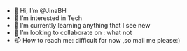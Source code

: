 - 👋 Hi, I’m @JinaBH
- 👀 I’m interested in Tech
- 🌱 I’m currently learning anything that I see new
- 💞️ I’m looking to collaborate on : what not
- 📫 How to reach me: difficult for now ,so mail me please:)

<!---
JinaBH/JinaBH is a ✨ special ✨ repository because its `README.md` (this file) appears on your GitHub profile.
You can click the Preview link to take a look at your changes.
--->
